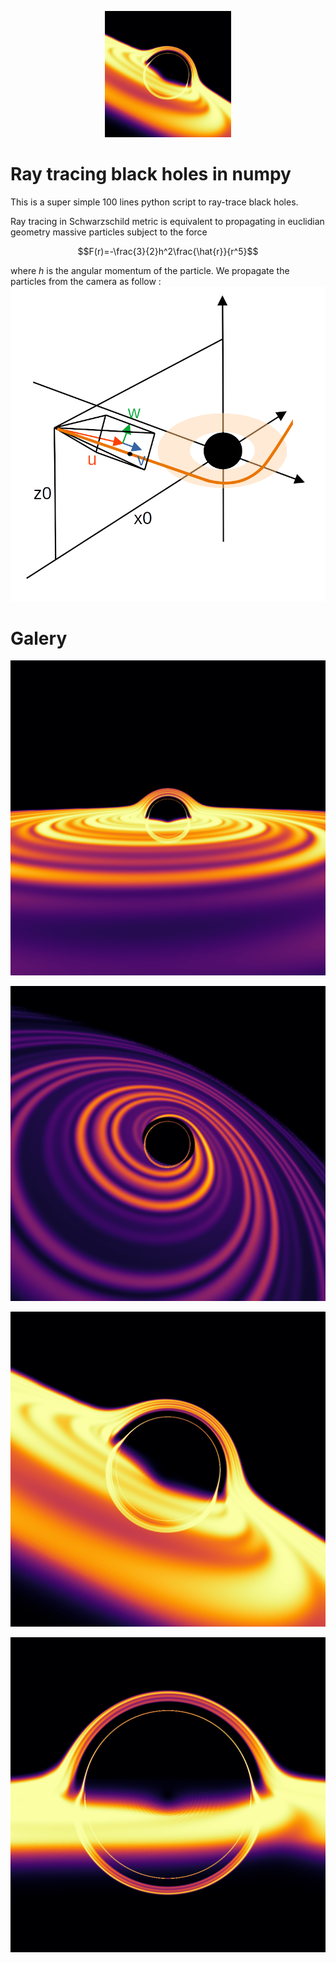 <p align="center">
<img src="https://raw.githubusercontent.com/nicolasloizeau/raytracing-black-holes/refs/heads/main/images/bh2.png" width="40%">
</p>

# Ray tracing black holes in numpy


This is a super simple 100 lines python script to ray-trace black holes.

Ray tracing in Schwarzschild metric is equivalent to propagating in euclidian geometry massive particles subject to the force
```math
F(r)=-\frac{3}{2}h^2\frac{\hat{r}}{r^5}
```
where $h$ is the angular momentum of the particle.
We propagate the particles from the camera as follow :
![](./images/figure.png)

# Galery

![](./images/bh0.png)

![](./images/bh1.png)

![](./images/bh2.png)

![](./images/bh3.png)
